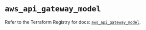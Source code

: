 # `aws_api_gateway_model`

Refer to the Terraform Registry for docs: [`aws_api_gateway_model`](https://registry.terraform.io/providers/hashicorp/aws/5.83.0/docs/resources/api_gateway_model).
